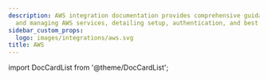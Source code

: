 ```yaml
---
description: AWS integration documentation provides comprehensive guidance for configuring
  and managing AWS services, detailing setup, authentication, and best practices with Dagster.
sidebar_custom_props:
  logo: images/integrations/aws.svg
title: AWS
---
```


import DocCardList from '@theme/DocCardList';

<DocCardList />
